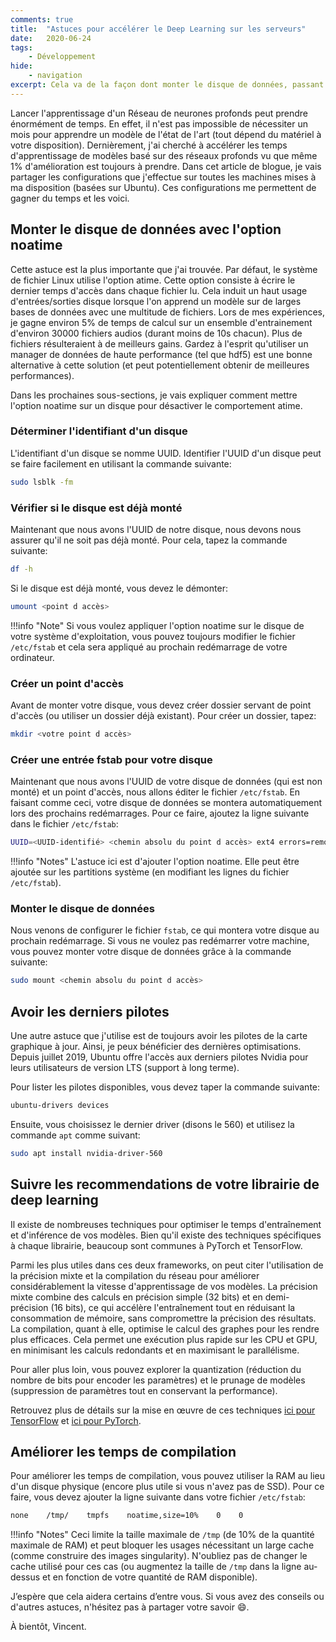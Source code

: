 ```yaml
---
comments: true
title:  "Astuces pour accélérer le Deep Learning sur les serveurs"
date:   2020-06-24
tags:
    - Développement
hide:
    - navigation
excerpt: Cela va de la façon dont monter le disque de données, passant par la mise à jour de pilotes, puis changer la précision du modèle, pour terminer par les temps de compilation à l'aide d'astuces.
---
```


Lancer l'apprentissage d'un Réseau de neurones profonds peut prendre énormément de temps.
En effet, il n'est pas impossible de nécessiter un mois pour apprendre un modèle de l'état de l'art (tout dépend du matériel à votre disposition).
Dernièrement, j'ai cherché à accélérer les temps d'apprentissage de modèles basé sur des réseaux profonds vu que même 1% d'amélioration est toujours à prendre.
Dans cet article de blogue, je vais partager les configurations que j'effectue sur toutes les machines mises à ma disposition (basées sur Ubuntu).
Ces configurations me permettent de gagner du temps et les voici.

## Monter le disque de données avec l'option noatime

Cette astuce est la plus importante que j'ai trouvée.
Par défaut, le système de fichier Linux utilise l'option atime.
Cette option consiste à écrire le dernier temps d'accès dans chaque fichier lu.
Cela induit un haut usage d'entrées/sorties disque lorsque l'on apprend un modèle sur de larges bases de données avec une multitude de fichiers.
Lors de mes expériences, je gagne environ 5% de temps de calcul sur un ensemble d'entrainement d'environ 30000 fichiers audios (durant moins de 10s chacun).
Plus de fichiers résulteraient à de meilleurs gains.
Gardez à l'esprit qu'utiliser un manager de données de haute performance (tel que hdf5) est une bonne alternative à cette solution (et peut potentiellement obtenir de meilleures performances).

Dans les prochaines sous-sections, je vais expliquer comment mettre l'option noatime sur un disque pour désactiver le comportement atime.

### Déterminer l'identifiant d'un disque

L'identifiant d'un disque se nomme UUID.
Identifier l'UUID d'un disque peut se faire facilement en utilisant la commande suivante:

```bash
sudo lsblk -fm
```

### Vérifier si le disque est déjà monté

Maintenant que nous avons l'UUID de notre disque, nous devons nous assurer qu'il ne soit pas déjà monté.
Pour cela, tapez la commande suivante:

```bash
df -h
```

Si le disque est déjà monté, vous devez le démonter:

```bash
umount <point d accès>
```

!!!info "Note"
    Si vous voulez appliquer l'option noatime sur le disque de votre système d'exploitation, vous pouvez toujours modifier le fichier `/etc/fstab` et cela sera appliqué au prochain redémarrage de votre ordinateur.

### Créer un point d'accès

Avant de monter votre disque, vous devez créer dossier servant de point d'accès (ou utiliser un dossier déjà existant).
Pour créer un dossier, tapez:

```bash
mkdir <votre point d accès>
```

### Créer une entrée fstab pour votre disque

Maintenant que nous avons l'UUID de votre disque de données (qui est non monté) et un point d'accès, nous allons éditer le fichier `/etc/fstab`.
En faisant comme ceci, votre disque de données se montera automatiquement lors des prochains redémarrages.
Pour ce faire, ajoutez la ligne suivante dans le fichier `/etc/fstab`:

```bash
UUID=<UUID-identifié> <chemin absolu du point d accès> ext4 errors=remount-ro,noatime  0 0
```

!!!info "Notes"
    L'astuce ici est d'ajouter l'option noatime.
    Elle peut être ajoutée sur les partitions système (en modifiant les lignes du fichier `/etc/fstab`).

### Monter le disque de données

Nous venons de configurer le fichier `fstab`, ce qui montera votre disque au prochain redémarrage.
Si vous ne voulez pas redémarrer votre machine, vous pouvez monter votre disque de données grâce à la commande suivante:

```bash
sudo mount <chemin absolu du point d accès>
```

## Avoir les derniers pilotes

Une autre astuce que j'utilise est de toujours avoir les pilotes de la carte graphique à jour.
Ainsi, je peux bénéficier des dernières optimisations.
Depuis juillet 2019, Ubuntu offre l'accès aux derniers pilotes Nvidia pour leurs utilisateurs de version LTS (support à long terme).

Pour lister les pilotes disponibles, vous devez taper la commande suivante:

```bash
ubuntu-drivers devices
```

Ensuite, vous choisissez le dernier driver (disons le 560) et utilisez la commande `apt` comme suivant:

```bash
sudo apt install nvidia-driver-560
```

## Suivre les recommendations de votre librairie de deep learning

Il existe de nombreuses techniques pour optimiser le temps d'entraînement et d'inférence de vos modèles. Bien qu'il existe des techniques spécifiques à chaque librairie, beaucoup sont communes à PyTorch et TensorFlow.

Parmi les plus utiles dans ces deux frameworks, on peut citer l'utilisation de la précision mixte et la compilation du réseau pour améliorer considérablement la vitesse d'apprentissage de vos modèles. La précision mixte combine des calculs en précision simple (32 bits) et en demi-précision (16 bits), ce qui accélère l'entraînement tout en réduisant la consommation de mémoire, sans compromettre la précision des résultats. La compilation, quant à elle, optimise le calcul des graphes pour les rendre plus efficaces. Cela permet une exécution plus rapide sur les CPU et GPU, en minimisant les calculs redondants et en maximisant le parallélisme.

Pour aller plus loin, vous pouvez explorer la quantization (réduction du nombre de bits pour encoder les paramètres) et le prunage de modèles (suppression de paramètres tout en conservant la performance).

Retrouvez plus de détails sur la mise en œuvre de ces techniques [ici pour TensorFlow](https://www.tensorflow.org/model_optimization) et [ici pour PyTorch](https://pytorch.org/tutorials/recipes/recipes/tuning_guide.html).

## Améliorer les temps de compilation

Pour améliorer les temps de compilation, vous pouvez utiliser la RAM au lieu d'un disque physique (encore plus utile si vous n'avez pas de SSD).
Pour ce faire, vous devez ajouter la ligne suivante dans votre fichier `/etc/fstab`:

```bash
none    /tmp/    tmpfs    noatime,size=10%    0    0
```

!!!info "Notes"
    Ceci limite la taille maximale de `/tmp` (de 10% de la quantité maximale de RAM) et peut bloquer les usages nécessitant un large cache (comme construire des images singularity).
    N'oubliez pas de changer le cache utilisé pour ces cas (ou augmentez la taille de `/tmp` dans la ligne au-dessus et en fonction de votre quantité de RAM disponible).

J’espère que cela aidera certains d’entre vous.
Si vous avez des conseils ou d'autres astuces, n'hésitez pas à partager votre savoir 😄.

À bientôt, Vincent.

